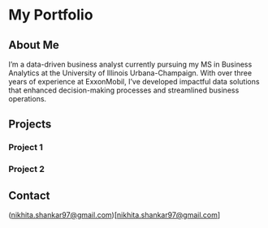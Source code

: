 # My Portfolio

## About Me 

I’m a data-driven business analyst currently pursuing my MS in Business Analytics at the University of Illinois Urbana-Champaign. With over three years of experience at ExxonMobil, I’ve developed impactful data solutions that enhanced decision-making processes and streamlined business operations.

## Projects

### Project 1

### Project 2

## Contact

(nikhita.shankar97@gmail.com)[nikhita.shankar97@gmail.com]
